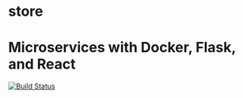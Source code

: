 # store
# Microservices with Docker, Flask, and React

[![Build Status](https://travis-ci.org/quantumdataninja/store.svg?branch=master)](https://travis-ci.org/quantumdataninja/store)
